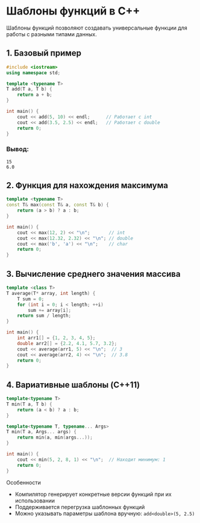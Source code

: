 # Шаблоны функций в C++

Шаблоны функций позволяют создавать универсальные функции для работы с разными типами данных.

## 1. Базовый пример
```cpp
#include <iostream>
using namespace std;

template <typename T>
T add(T a, T b) {
    return a + b;
}

int main() {
    cout << add(5, 10) << endl;      // Работает с int
    cout << add(3.5, 2.5) << endl;   // Работает с double
    return 0;
}
```
### Вывод:
```
15
6.0
```
## 2. Функция для нахождения максимума
```cpp
template <typename T>
const T& max(const T& a, const T& b) {
    return (a > b) ? a : b;
}

int main() {
    cout << max(12, 2) << "\n";       // int
    cout << max(12.32, 2.32) << "\n"; // double
    cout << max('b', 'a') << "\n";    // char
    return 0;
}
```
## 3. Вычисление среднего значения массива
```cpp
template <class T>
T average(T* array, int length) {
    T sum = 0;
    for (int i = 0; i < length; ++i)
        sum += array[i];
    return sum / length;
}

int main() {
    int arr1[] = {1, 2, 3, 4, 5};
    double arr2[] = {2.2, 4.1, 5.7, 3.2};
    cout << average(arr1, 5) << "\n";  // 3
    cout << average(arr2, 4) << "\n";  // 3.8
    return 0;
}
```
## 4. Вариативные шаблоны (C++11)
```cpp
template<typename T>
T min(T a, T b) {
    return (a < b) ? a : b;
}

template<typename T, typename... Args>
T min(T a, Args... args) {
    return min(a, min(args...));
}

int main() {
    cout << min(5, 2, 8, 1) << "\n";  // Находит минимум: 1
    return 0;
}
```
Особенности
- Компилятор генерирует конкретные версии функций при их использовании
- Поддерживается перегрузка шаблонных функций
- Можно указывать параметры шаблона вручную: `add<double>(5, 2.5)`